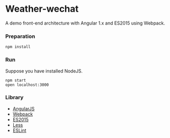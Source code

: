 # Weather-wechat

A demo front-end architecture with Angular 1.x and ES2015 using Webpack.


### Preparation

```
npm install
```

### Run
Suppose you have installed NodeJS.

```
npm start
open localhost:3000
```

### Library

- [AngularJS](https://angularjs.org/)
- [Webpack](https://webpack.github.io/)
- [ES2015](https://babeljs.io/docs/learn-es2015/)
- [Less](http://lesscss.org/)
- [ESLint](http://eslint.org/)

